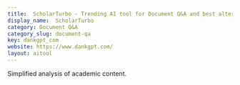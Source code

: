 ```yaml
---
title:  ScholarTurbo - Trending AI tool for Document Q&A and best alternatives
display_name:  ScholarTurbo
category: Document Q&A
category_slug: document-qa
key: dankgpt_com
website: https://www.dankgpt.com/
layout: aitool
---
```


Simplified analysis of academic content.
